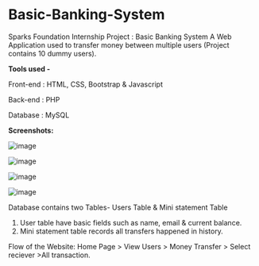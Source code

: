 # Basic-Banking-System
Sparks Foundation Internship Project : Basic Banking System
A Web Application used to transfer money between multiple users (Project contains 10 dummy users).

**Tools used -**

Front-end : HTML, CSS, Bootstrap & Javascript

Back-end : PHP

Database : MySQL

**Screenshots:**

![image](https://github.com/ishanksharmaa/TSF-Task1/assets/101508547/8cbfb4c8-47e1-4bd9-b423-71a543606fea)

![image](https://github.com/ishanksharmaa/TSF-Task1/assets/101508547/2422b4fc-d6cc-4dd6-9378-1f4e3dd2e99c)

![image](https://github.com/ishanksharmaa/TSF-Task1/assets/101508547/2d8aea01-8779-40ae-bc5e-a4a621c30bc8)

![image](https://github.com/ishanksharmaa/TSF-Task1/assets/101508547/4b1e2856-dc25-47a0-9730-1019519e1a21)


Database contains two Tables- Users Table & Mini statement Table

1. User table have basic fields such as name, email & current balance.
2. Mini statement table records all transfers happened in history.

Flow of the Website:
Home Page > View Users > Money Transfer > Select reciever >All transaction.
